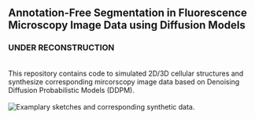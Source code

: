 ## Annotation-Free Segmentation in Fluorescence Microscopy Image Data using Diffusion Models

### UNDER RECONSTRUCTION

<br>
This repository contains code to simulated 2D/3D cellular structures and synthesize corresponding mircorscopy image data based on Denoising Diffusion Probabilistic Models (DDPM).<br><br>
<img src="figures/example_data.svg" alt="Examplary sketches and corresponding synthetic data." align="middle" /><br>

<!---
If you are using the code, please consider citing the following work:
```
@inproceeding{eschweiler2022celldiffusion,
  title={Annotation-Free Segmentation in Fluorescence Microscopy Image Data using Diffusion Models},
  author={Dennis Eschweiler and Ina Laube and Abin Jose and Johannes Stegmaier},
  booktitle={arXiv},
  year={2022}
}
```
-->